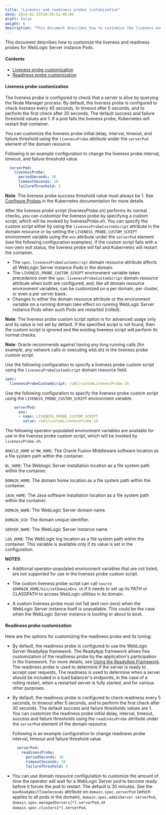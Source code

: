 ```yaml
---
title: "Liveness and readiness probes customization"
date: 2019-02-23T20:58:51-05:00
draft: false
weight: 6
description: "This document describes how to customize the liveness and readiness probes for WebLogic Server instance Pods."
---
```


This document describes how to customize the liveness and readiness probes for WebLogic Server instance Pods.

#### Contents

* [Liveness probe customization](#liveness-probe-customization)
* [Readiness probe customization](#readiness-probe-customization)

#### Liveness probe customization

The liveness probe is configured to check that a server is alive by querying the Node Manager process.  By default, the liveness probe is configured to check liveness every 45 seconds, to timeout after 5 seconds, and to perform the first check after 30 seconds.  The default success and failure threshold values are 1.  If a pod fails the liveness probe, Kubernetes will restart that container.

You can customize the liveness probe initial delay, interval, timeout, and failure threshold using the `livenessProbe` attribute under the `serverPod` element of the domain resource.

Following is an example configuration to change the liveness probe interval, timeout, and failure threshold value.
```yaml
  serverPod:
    livenessProbe:
      periodSeconds: 30
      timeoutSeconds: 10
      failureThreshold: 3
```

**Note**: The liveness probe success threshold value must always be 1. See [Configure Probes](https://kubernetes.io/docs/tasks/configure-pod-container/configure-liveness-readiness-startup-probes/#configure-probes) in the Kubernetes documentation for more details.

After the liveness probe script (livenessProbe.sh) performs its normal checks, you can customize the liveness probe by specifying a custom script, which will be invoked by livenessProbe.sh. You can specify the custom script either by using the `livenessProbeCustomScript` attribute in the domain resource or by setting the `LIVENESS_PROBE_CUSTOM_SCRIPT` environment variable using the `env` attribute under the `serverPod` element (see the following configuration examples). If the custom script fails with a non-zero exit status, the liveness probe will fail and Kubernetes will restart the container.


* The `spec.livenessProbeCustomScript` domain resource attribute affects all WebLogic Server instance Pods in the domain.
* The `LIVENESS_PROBE_CUSTOM_SCRIPT` environment variable takes precedence over the `spec.livenessProbeCustomScript` domain resource attribute when both are configured, and, like all domain resource environment variables, can be customized on a per domain, per cluster, or even a per server basis.
* Changes to either the domain resource attribute or the environment variable on a running domain take effect on running WebLogic Server instance Pods when such Pods are restarted (rolled).

**Note**: The liveness probe custom script option is for advanced usage only and its value is not set by default. If the specified script is not found, then the custom script is ignored and the existing liveness script will perform its normal checks.

**Note**: Oracle recommends against having any long running calls (for example, any network calls or executing wlst.sh) in the liveness probe custom script.

Use the following configuration to specify a liveness probe custom script using the `livenessProbeCustomScript` domain resource field.
```yaml
spec:
  livenessProbeCustomScript: /u01/customLivenessProbe.sh
```

Use the following configuration to specify the liveness probe custom script using the `LIVENESS_PROBE_CUSTOM_SCRIPT` environment variable.
```yaml
    serverPod:
      env:
      - name: LIVENESS_PROBE_CUSTOM_SCRIPT
        value: /u01/customLivenessProbe.sh
```

The following operator-populated environment variables are available for use in the liveness probe custom script, which will be invoked by `livenessProbe.sh`.

`ORACLE_HOME` or `MW_HOME`: The Oracle Fusion Middleware software location as a file system path within the container.

`WL_HOME`: The Weblogic Server installation location as a file system path within the container.

`DOMAIN_HOME`: The domain home location as a file system path within the container.

`JAVA_HOME`: The Java software installation location as a file system path within the container.

`DOMAIN_NAME`: The WebLogic Server domain name.

`DOMAIN_UID`: The domain unique identifier.

`SERVER_NAME`: The WebLogic Server instance name.

`LOG_HOME`: The WebLogic log location as a file system path within the container. This variable is available only if its value is set in the configuration.

**NOTES**:

* Additional operator-populated environment variables that are not listed, are not supported for use in the liveness probe custom script.

* The custom liveness probe script can call `source $DOMAIN_HOME/bin/setDomainEnv.sh` if it needs to set up its PATH or CLASSPATH to access WebLogic utilities in its domain.

* A custom liveness probe must not fail (exit non-zero) when the WebLogic Server instance itself is unavailable. This could be the case when the WebLogic Server instance is booting or about to boot.

#### Readiness probe customization

Here are the options for customizing the readiness probe and its tuning:

- By default, the readiness probe is configured to use the WebLogic Server ReadyApp framework. The ReadyApp framework allows fine customization of the readiness probe by the application's participation in the framework. For more details, see [Using the ReadyApp Framework](https://docs.oracle.com/en/middleware/fusion-middleware/weblogic-server/12.2.1.4/depgd/managing.html#GUID-C98443B1-D368-4CA4-A7A4-97B86FFD3C28). The readiness probe is used to determine if the server is ready to accept user requests. The readiness is used to determine when a server should be included in a load balancer's endpoints, in the case of a rolling restart, when a restarted server is fully started, and for various other purposes.

- By default, the readiness probe is configured to check readiness every 5 seconds, to timeout after 5 seconds, and to perform the first check after 30 seconds. The default success and failure thresholds values are 1. You can customize the readiness probe initial delay, interval, timeout, success and failure thresholds using the `readinessProbe` attribute under the `serverPod` element of the domain resource.

  Following is an example configuration to change readiness probe interval, timeout and failure threshold value.
  ```yaml
    serverPod:
      readinessProbe:
        periodSeconds: 10
        timeoutSeconds: 10
        failureThreshold: 3
  ```

- You can use domain resource configuration to customize
  the amount of time the operator will wait for a WebLogic Server pod to become ready
  before it forces the pod to restart. The default is 30 minutes.
  See the `maxReadyWaitTimeSeconds` attribute on `domain.spec.serverPod`
  (which applies to all pods in the domain),
  `domain.spec.adminServer.serverPod`,
  `domain.spec.managedServers[*].serverPod`,
  or `domain.spec.clusters[*].serverPod`.
